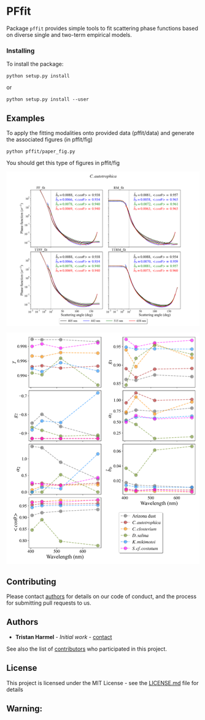 # PFfit

Package `pffit` provides simple tools to fit scattering 
phase functions based on diverse single and two-term empirical models.


### Installing

To install the package:
```
python setup.py install
```

or 

```
python setup.py install --user
```

## Examples
To apply the fitting modalities onto provided data (pffit/data) and generate the associated figures (in pffit/fig)

```
python pffit/paper_fig.py
```
You should get this type of figures in pffit/fig

![phase_function](pffit/fig/article/Chlorella.png)

![retrievals](pffit/fig/article/TTRM_fitting_parameters.png)

## Contributing

Please contact [authors](tristan.harmel@gmail.com) for details on our code of conduct, and the process for submitting pull requests to us.

## Authors

* **Tristan Harmel** - *Initial work* - [contact](tristan.harmel@gmail.com)

See also the list of [contributors](...) who participated in this project.

## License

This project is licensed under the MIT License - see the [LICENSE.md](LICENSE.md) file for details

 
## Warning: 


